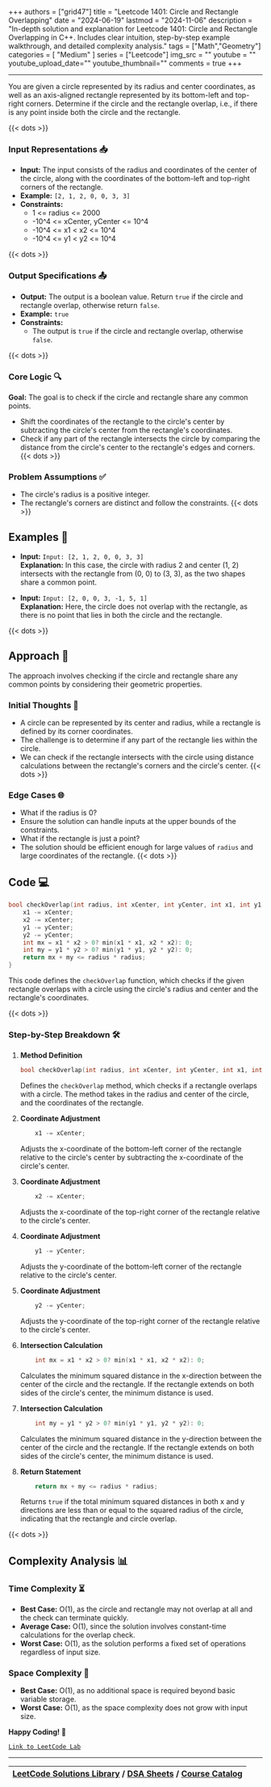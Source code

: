 
+++
authors = ["grid47"]
title = "Leetcode 1401: Circle and Rectangle Overlapping"
date = "2024-06-19"
lastmod = "2024-11-06"
description = "In-depth solution and explanation for Leetcode 1401: Circle and Rectangle Overlapping in C++. Includes clear intuition, step-by-step example walkthrough, and detailed complexity analysis."
tags = ["Math","Geometry"]
categories = [
    "Medium"
]
series = ["Leetcode"]
img_src = ""
youtube = ""
youtube_upload_date=""
youtube_thumbnail=""
comments = true
+++



---
You are given a circle represented by its radius and center coordinates, as well as an axis-aligned rectangle represented by its bottom-left and top-right corners. Determine if the circle and the rectangle overlap, i.e., if there is any point inside both the circle and the rectangle.
<!--more-->
{{< dots >}}
### Input Representations 📥
- **Input:** The input consists of the radius and coordinates of the center of the circle, along with the coordinates of the bottom-left and top-right corners of the rectangle.
- **Example:** `[2, 1, 2, 0, 0, 3, 3]`
- **Constraints:**
	- 1 <= radius <= 2000
	- -10^4 <= xCenter, yCenter <= 10^4
	- -10^4 <= x1 < x2 <= 10^4
	- -10^4 <= y1 < y2 <= 10^4

{{< dots >}}
### Output Specifications 📤
- **Output:** The output is a boolean value. Return `true` if the circle and rectangle overlap, otherwise return `false`.
- **Example:** `true`
- **Constraints:**
	- The output is `true` if the circle and rectangle overlap, otherwise `false`.

{{< dots >}}
### Core Logic 🔍
**Goal:** The goal is to check if the circle and rectangle share any common points.

- Shift the coordinates of the rectangle to the circle's center by subtracting the circle's center from the rectangle's coordinates.
- Check if any part of the rectangle intersects the circle by comparing the distance from the circle's center to the rectangle's edges and corners.
{{< dots >}}
### Problem Assumptions ✅
- The circle's radius is a positive integer.
- The rectangle's corners are distinct and follow the constraints.
{{< dots >}}
## Examples 🧩
- **Input:** `Input: [2, 1, 2, 0, 0, 3, 3]`  \
  **Explanation:** In this case, the circle with radius 2 and center (1, 2) intersects with the rectangle from (0, 0) to (3, 3), as the two shapes share a common point.

- **Input:** `Input: [2, 0, 0, 3, -1, 5, 1]`  \
  **Explanation:** Here, the circle does not overlap with the rectangle, as there is no point that lies in both the circle and the rectangle.

{{< dots >}}
## Approach 🚀
The approach involves checking if the circle and rectangle share any common points by considering their geometric properties.

### Initial Thoughts 💭
- A circle can be represented by its center and radius, while a rectangle is defined by its corner coordinates.
- The challenge is to determine if any part of the rectangle lies within the circle.
- We can check if the rectangle intersects with the circle using distance calculations between the rectangle's corners and the circle's center.
{{< dots >}}
### Edge Cases 🌐
- What if the radius is 0?
- Ensure the solution can handle inputs at the upper bounds of the constraints.
- What if the rectangle is just a point?
- The solution should be efficient enough for large values of `radius` and large coordinates of the rectangle.
{{< dots >}}
## Code 💻
```cpp
bool checkOverlap(int radius, int xCenter, int yCenter, int x1, int y1, int x2, int y2) {
    x1 -= xCenter;
    x2 -= xCenter;
    y1 -= yCenter;
    y2 -= yCenter;
    int mx = x1 * x2 > 0? min(x1 * x1, x2 * x2): 0;
    int my = y1 * y2 > 0? min(y1 * y1, y2 * y2): 0;
    return mx + my <= radius * radius;
}
```

This code defines the `checkOverlap` function, which checks if the given rectangle overlaps with a circle using the circle's radius and center and the rectangle's coordinates.

{{< dots >}}
### Step-by-Step Breakdown 🛠️
1. **Method Definition**
	```cpp
	bool checkOverlap(int radius, int xCenter, int yCenter, int x1, int y1, int x2, int y2) {
	```
	Defines the `checkOverlap` method, which checks if a rectangle overlaps with a circle. The method takes in the radius and center of the circle, and the coordinates of the rectangle.

2. **Coordinate Adjustment**
	```cpp
	    x1 -= xCenter;
	```
	Adjusts the x-coordinate of the bottom-left corner of the rectangle relative to the circle's center by subtracting the x-coordinate of the circle's center.

3. **Coordinate Adjustment**
	```cpp
	    x2 -= xCenter;
	```
	Adjusts the x-coordinate of the top-right corner of the rectangle relative to the circle's center.

4. **Coordinate Adjustment**
	```cpp
	    y1 -= yCenter;
	```
	Adjusts the y-coordinate of the bottom-left corner of the rectangle relative to the circle's center.

5. **Coordinate Adjustment**
	```cpp
	    y2 -= yCenter;
	```
	Adjusts the y-coordinate of the top-right corner of the rectangle relative to the circle's center.

6. **Intersection Calculation**
	```cpp
	    int mx = x1 * x2 > 0? min(x1 * x1, x2 * x2): 0;
	```
	Calculates the minimum squared distance in the x-direction between the center of the circle and the rectangle. If the rectangle extends on both sides of the circle's center, the minimum distance is used.

7. **Intersection Calculation**
	```cpp
	    int my = y1 * y2 > 0? min(y1 * y1, y2 * y2): 0;
	```
	Calculates the minimum squared distance in the y-direction between the center of the circle and the rectangle. If the rectangle extends on both sides of the circle's center, the minimum distance is used.

8. **Return Statement**
	```cpp
	    return mx + my <= radius * radius;
	```
	Returns `true` if the total minimum squared distances in both x and y directions are less than or equal to the squared radius of the circle, indicating that the rectangle and circle overlap.

{{< dots >}}
## Complexity Analysis 📊
### Time Complexity ⏳
- **Best Case:** O(1), as the circle and rectangle may not overlap at all and the check can terminate quickly.
- **Average Case:** O(1), since the solution involves constant-time calculations for the overlap check.
- **Worst Case:** O(1), as the solution performs a fixed set of operations regardless of input size.



### Space Complexity 💾
- **Best Case:** O(1), as no additional space is required beyond basic variable storage.
- **Worst Case:** O(1), as the space complexity does not grow with input size.



**Happy Coding! 🎉**


[`Link to LeetCode Lab`](https://leetcode.com/problems/circle-and-rectangle-overlapping/description/)

---

| [LeetCode Solutions Library](https://grid47.xyz/leetcode/) / [DSA Sheets](https://grid47.xyz/sheets/) / [Course Catalog](https://grid47.xyz/courses/) |
| --- |
